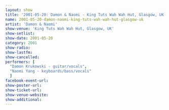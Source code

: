 ```yaml
---
layout: show
title: '2001-05-20: Damon & Naomi - King Tuts Wah Wah Hut, Glasgow, UK'
name: 2001-05-20-damon-naomi-king-tuts-wah-wah-hut-glasgow-uk
artist: 'Damon & Naomi'
show-venue: 'King Tuts Wah Wah Hut, Glasgow, UK'
show-setlist: 
show-date: 2001-05-20
category: 2001
show-radio: 
show-lastfm: 
show-cancelled: 
performers: [
  "Damon Krukowski - guitar/vocals",
  "Naomi Yang - keyboards/bass/vocals"
  ]
facebook-event-url: 
show-poster-url: 
show-ticket-url: 
show-venue-website: 
show-additional: 
---
```


